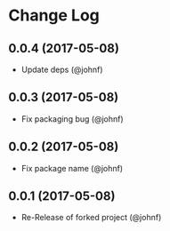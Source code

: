 # Change Log

## 0.0.4 (2017-05-08)

* Update deps (@johnf)

## 0.0.3 (2017-05-08)

* Fix packaging bug (@johnf)

## 0.0.2 (2017-05-08)

* Fix package name (@johnf)

## 0.0.1 (2017-05-08)

* Re-Release of forked project (@johnf)
